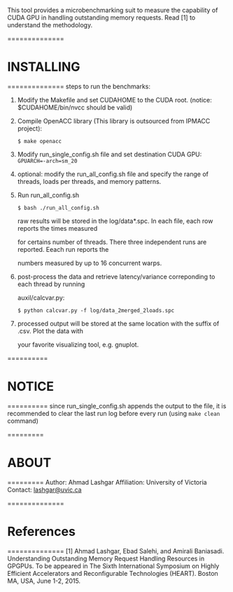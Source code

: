 This tool provides a microbenchmarking suit to measure the capability of CUDA GPU in handling
outstanding memory requests. Read [1] to understand the methodology.

==============
# INSTALLING 
==============
steps to run the benchmarks:

1) Modify the Makefile and set CUDAHOME to the CUDA root. (notice: $CUDAHOME/bin/nvcc should be valid)

2) Compile OpenACC library (This library is outsourced from IPMACC project):

   `$ make openacc`

3) Modify run_single_config.sh file and set destination CUDA GPU: `GPUARCH=-arch=sm_20`

4) optional: modify the run_all_config.sh file and specify the range of threads, loads per threads, and memory patterns.

5) Run run_all_config.sh

    `$ bash ./run_all_config.sh`

   raw results will be stored in the log/data*.spc. In each file, each row reports the times measured

   for certains number of threads. There three independent runs are reported. Eeach run reports the

   numbers measured by up to 16 concurrent warps.

7) post-process the data and retrieve latency/variance correponding to each thread by running

   auxil/calcvar.py:

    `$ python calcvar.py -f log/data_2merged_2loads.spc`

8) processed output will be stored at the same location with the suffix of .csv. Plot the data with

   your favorite visualizing tool, e.g. gnuplot.

==========
# NOTICE 
==========
since run_single_config.sh appends the output to the file, it is recommended to clear the last
run log before every run (using `make clean` command)

=========
# ABOUT 
=========
Author: Ahmad Lashgar
Affiliation: University of Victoria
Contact: lashgar@uvic.ca

==============
# References 
==============
[1] Ahmad Lashgar, Ebad Salehi, and Amirali Baniasadi. Understanding Outstanding Memory Request Handling Resources in GPGPUs. To be appeared in The Sixth International Symposium on Highly Efficient Accelerators and Reconfigurable Technologies (HEART). Boston MA, USA, June 1-2, 2015.
